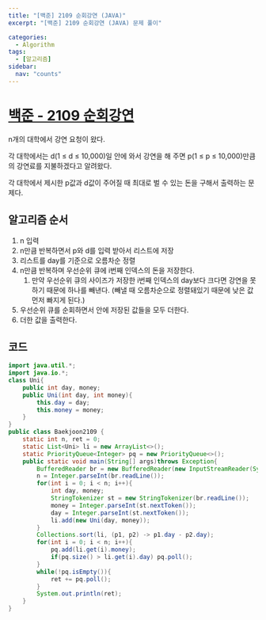 ```yaml
---
title: "[백준] 2109 순회강연 (JAVA)"
excerpt: "[백준] 2109 순회강연 (JAVA) 문제 풀이"

categories:
  - Algorithm
tags:
  - [알고리즘]
sidebar:
  nav: "counts"
---
```


# [백준 - 2109 순회강연](https://www.acmicpc.net/problem/2109)

n개의 대학에서 강연 요청이 왔다.

각 대학에서는 d(1 ≤ d ≤ 10,000)일 안에 와서 강연을 해 주면 p(1 ≤ p ≤ 10,000)만큼의 강연료를 지불하겠다고 알려왔다.

각 대학에서 제시한 p값과 d값이 주어질 때 최대로 벌 수 있는 돈을 구해서 출력하는 문제다.

## 알고리즘 순서

1. n 입력
2. n만큼 반복하면서 p와 d를 입력 받아서 리스트에 저장
3. 리스트를 day를 기준으로 오름차순 정렬
4. n만큼 반복하며 우선순위 큐에 i번째 인덱스의 돈을 저장한다.
   1. 만약 우선순위 큐의 사이즈가 저장한 i번째 인덱스의 day보다 크다면 강연을 못하기 때문에 하나를 빼낸다. (빼낼 때 오름차순으로 정렬돼있기 때문에 낮은 값 먼저 빠지게 된다.)
5. 우선순위 큐를 순회하면서 안에 저장된 값들을 모두 더한다.
6. 더한 값을 출력한다.

## 코드

```java
import java.util.*;
import java.io.*;
class Uni{
    public int day, money;
    public Uni(int day, int money){
        this.day = day;
        this.money = money;
    }
}
public class Baekjoon2109 {
    static int n, ret = 0;
    static List<Uni> li = new ArrayList<>();
    static PriorityQueue<Integer> pq = new PriorityQueue<>();
    public static void main(String[] args)throws Exception{
        BufferedReader br = new BufferedReader(new InputStreamReader(System.in));
        n = Integer.parseInt(br.readLine());
        for(int i = 0; i < n; i++){
            int day, money;
            StringTokenizer st = new StringTokenizer(br.readLine());
            money = Integer.parseInt(st.nextToken());
            day = Integer.parseInt(st.nextToken());
            li.add(new Uni(day, money));
        }
        Collections.sort(li, (p1, p2) -> p1.day - p2.day);
        for(int i = 0; i < n; i++){
            pq.add(li.get(i).money);
            if(pq.size() > li.get(i).day) pq.poll();
        }
        while(!pq.isEmpty()){
            ret += pq.poll();
        }
        System.out.println(ret);
    }
}
```
